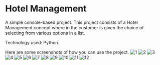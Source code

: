 # Hotel Management

A simple console-based project. This project consists of a Hotel Management concept where in the customer is given the choice of selecting from various options in a list.

Technology used: Python.

Here are some screenshots of how you can use the project.
![1](https://user-images.githubusercontent.com/108848788/180653608-739eab12-f412-487f-a732-dc9253cea482.png)
![2](https://user-images.githubusercontent.com/108848788/180653616-d2cdccea-1823-4ea2-9944-dae968322247.png)
![3](https://user-images.githubusercontent.com/108848788/180653748-2e29f9e1-25e1-403f-b0bf-e0c62e5feeee.png)
![4](https://user-images.githubusercontent.com/108848788/180653625-97d036ed-61dc-4784-984e-be4c0881315b.png)
![5](https://user-images.githubusercontent.com/108848788/180653697-fde0f787-45b2-4c11-9ae1-d260c57c688e.png)
![6](https://user-images.githubusercontent.com/108848788/180653706-43d5d3f9-ddbe-4428-b01c-0a5fabd6e018.png)
![7](https://user-images.githubusercontent.com/108848788/180653712-338a5a6e-74cc-457d-9d5c-6887d0e641d9.png)
![8](https://user-images.githubusercontent.com/108848788/180653656-a788e227-6894-48fc-9cf0-3c176b0d38fb.png)
![9](https://user-images.githubusercontent.com/108848788/180653660-1d2529b6-772f-4e14-ad85-2d76776afe18.png)
![10](https://user-images.githubusercontent.com/108848788/180653666-4a5ec17f-d5d4-48f0-9c6a-b546466a034b.png)
![11](https://user-images.githubusercontent.com/108848788/180653670-5c0492ab-9165-4be4-8539-c6cdcb4ac6a4.png)
![12](https://user-images.githubusercontent.com/108848788/180653678-10e05f77-5e37-415d-9c12-b22d0b4b4888.png)
